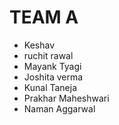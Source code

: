 # TEAM A

* Keshav
* ruchit rawal
* Mayank Tyagi
* Joshita verma
* Kunal Taneja
* Prakhar Maheshwari
* Naman Aggarwal